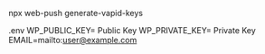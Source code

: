  npx web-push generate-vapid-keys


 .env
    WP_PUBLIC_KEY= Public Key
    WP_PRIVATE_KEY= Private Key
    EMAIL=mailto:user@example.com